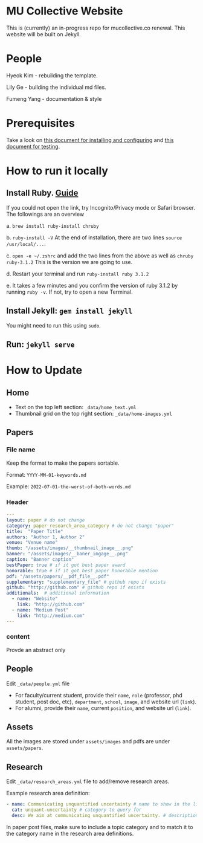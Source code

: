 # MU Collective Website

This is (currently) an in-progress repo for mucollective.co renewal. This website will be built on Jekyll.

# People

Hyeok Kim - rebuilding the template.

Lily Ge - building the individual md files.

Fumeng Yang - documentation & style

# Prerequisites

Take a look on [this document for installing and configuring](https://docs.github.com/en/pages/setting-up-a-github-pages-site-with-jekyll) and [this document for testing](https://docs.github.com/en/pages/setting-up-a-github-pages-site-with-jekyll/testing-your-github-pages-site-locally-with-jekyll).

# How to run it locally

## Install Ruby. [Guide](https://mac.install.guide/ruby/12.html)

If you could not open the link, try Incognito/Privacy mode or Safari browser. The followings are an overview

a. `brew install ruby-install chruby`

b. `ruby-install -V` At the end of installation, there are two lines `source /usr/local/...`.

c. `open -e ~/.zshrc` and add the two lines from the above as well as `chruby ruby-3.1.2`  This is the version we are going to use.

d. Restart your terminal and run `ruby-install ruby 3.1.2`

e. It takes a few minutes and you confirm the version of ruby 3.1.2 by running `ruby -v`. If not, try to open a new Terminal. 
 
##  Install Jekyll: `gem install jekyll`

You might need to run this using `sudo`.

##  Run: `jekyll serve`

# How to Update

## Home

- Text on the top left section: `_data/home_text.yml`
- Thumbnail grid on the top right section: `_data/home-images.yml`

## Papers

### File name

Keep the format to make the papers sortable.

Format: `YYYY-MM-01-keywords.md`

Example: `2022-07-01-the-worst-of-both-words.md`

### Header

```yml
---
layout: paper # do not change
category: paper research_area_category # do not change "paper"
title:  "Paper Title"
authors: "Author 1, Author 2"
venue: "Venue name"
thumb: "/assets/images/__thumbnail_image__.png"
banner: "/assets/images/__baner_imgage__.png"
caption: "Banner caption"
bestPaper: true # if it got best paper award
honorable: true # if it got best paper honorable mention
pdf: "/assets/papers/__pdf_file__.pdf"
supplementary: "supplementary_file" # github repo if exists
github: "http://github.com" # github repo if exists
additionals:  # additional information
  - name: "Website"
    link: "http://github.com"
  - name: "Medium Post"
    link: "http://medium.com"
---
```

### content

Provde an abstract only

## People

Edit `_data/people.yml` file

- For faculty/current student, provide their `name`, `role` (professor, phd student, post doc, etc), `department`, `school`, `image`, and website url (`link`).
- For alumni, provide their `name`, current `position`, and website url (`link`).

## Assets

All the images are stored under `assets/images` and pdfs are under `assets/papers`.

## Research

Edit `_data/research_areas.yml` file to add/remove research areas.

Example research area definition:

```yaml
- name: Communicating unquantified uncertainty # name to show in the list
  cat: unquant-uncertainty # category to query for
  desc: We aim at communicating unquantified uncertainty. # description
```

In paper post files, make sure to include a topic category and to match it to the category name in the research area definitions.
